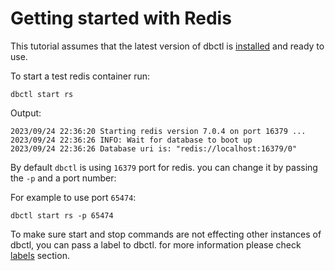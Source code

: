 # Getting started with Redis 

This tutorial assumes that the latest version of dbctl is
[installed](../overview/install.md) and ready to use.

To start a test redis container run:

```shell
dbctl start rs
```

Output:
```shell
2023/09/24 22:36:20 Starting redis version 7.0.4 on port 16379 ...
2023/09/24 22:36:26 INFO: Wait for database to boot up
2023/09/24 22:36:26 Database uri is: "redis://localhost:16379/0"
```

By default `dbctl` is using `16379` port for redis. you can change it by passing the `-p` and a port number:

For example to use port `65474`:

```shell
dbctl start rs -p 65474
```

To make sure start and stop commands are not effecting other instances of dbctl, you can pass a label to dbctl.
for more information please check [labels](../reference/labels.md) section.



